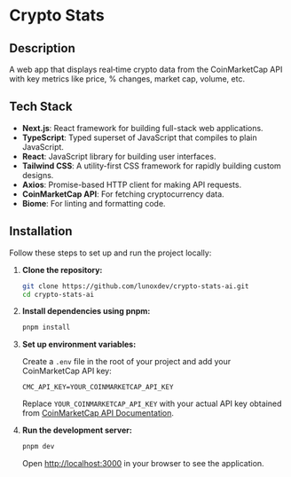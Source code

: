 # Crypto Stats

## Description

A web app that displays real‑time crypto data from the CoinMarketCap API with key metrics like price, % changes, market cap, volume, etc.

## Tech Stack

- **Next.js**: React framework for building full-stack web applications.
- **TypeScript**: Typed superset of JavaScript that compiles to plain JavaScript.
- **React**: JavaScript library for building user interfaces.
- **Tailwind CSS**: A utility-first CSS framework for rapidly building custom designs.
- **Axios**: Promise-based HTTP client for making API requests.
- **CoinMarketCap API**: For fetching cryptocurrency data.
- **Biome**: For linting and formatting code.

## Installation

Follow these steps to set up and run the project locally:

1.  **Clone the repository:**

    ```bash
    git clone https://github.com/lunoxdev/crypto-stats-ai.git
    cd crypto-stats-ai
    ```

2.  **Install dependencies using pnpm:**

    ```bash
    pnpm install
    ```

3.  **Set up environment variables:**

    Create a `.env` file in the root of your project and add your CoinMarketCap API key:

    ```
    CMC_API_KEY=YOUR_COINMARKETCAP_API_KEY
    ```

    Replace `YOUR_COINMARKETCAP_API_KEY` with your actual API key obtained from [CoinMarketCap API Documentation](https://coinmarketcap.com/api/documentation/v1/#section/Quick-Start-Guide).

4.  **Run the development server:**

    ```bash
    pnpm dev
    ```

    Open [http://localhost:3000](http://localhost:3000) in your browser to see the application.
